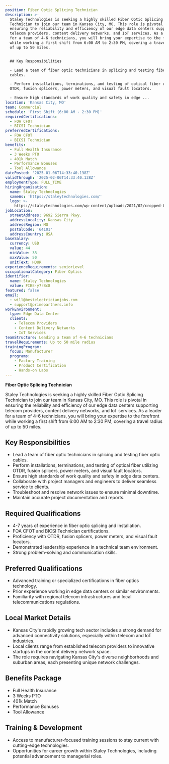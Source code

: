 ```yaml
---
position: Fiber Optic Splicing Technician
description: >-
  Staley Technologies is seeking a highly skilled Fiber Optic Splicing
  Technician to join our team in Kansas City, MO. This role is pivotal in
  ensuring the reliability and efficiency of our edge data centers supporting
  telecom providers, content delivery networks, and IoT services. As a leader
  for a team of 4-6 technicians, you will bring your expertise to the forefront
  while working a first shift from 6:00 AM to 2:30 PM, covering a travel radius
  of up to 50 miles.


  ## Key Responsibilities

  - Lead a team of fiber optic technicians in splicing and testing fiber optic
  cables.

  - Perform installations, terminations, and testing of optical fiber utilizing
  OTDR, fusion splicers, power meters, and visual fault locators.

  - Ensure high standards of work quality and safety in edge ...
location: 'Kansas City, MO'
team: Commercial
schedule: 'First Shift (6:00 AM - 2:30 PM)'
requiredCertifications:
  - FOA CFOT
  - BICSI Technician
preferredCertifications:
  - FOA CFOT
  - BICSI Technician
benefits:
  - Full Health Insurance
  - 3 Weeks PTO
  - 401k Match
  - Performance Bonuses
  - Tool Allowance
datePosted: '2025-01-06T14:33:40.138Z'
validThrough: '2025-02-06T14:33:40.138Z'
employmentType: FULL_TIME
hiringOrganization:
  name: Staley Technologies
  sameAs: 'https://staleytechnologies.com/'
  logo: >-
    https://staleytechnologies.com/wp-content/uploads/2021/02/cropped-Logo_StaleyTechnologies.png
jobLocation:
  streetAddress: 9692 Sierra Pkwy.
  addressLocality: Kansas City
  addressRegion: MO
  postalCode: '64101'
  addressCountry: USA
baseSalary:
  currency: USD
  value: 44
  minValue: 38
  maxValue: 50
  unitText: HOUR
experienceRequirements: seniorLevel
occupationalCategory: Fiber Optics
identifier:
  name: Staley Technologies
  value: FIBE-y7r8c8
featured: false
email:
  - will@bestelectricianjobs.com
  - support@primepartners.info
workEnvironment:
  type: Edge Data Center
  clients:
    - Telecom Providers
    - Content Delivery Networks
    - IoT Services
teamStructure: Leading a team of 4-6 technicians
travelRequirements: Up to 50 mile radius
trainingProgram:
  focus: Manufacturer
  programs:
    - Factory Training
    - Product Certification
    - Hands-on Labs
---
```


**Fiber Optic Splicing Technician**

Staley Technologies is seeking a highly skilled Fiber Optic Splicing Technician to join our team in Kansas City, MO. This role is pivotal in ensuring the reliability and efficiency of our edge data centers supporting telecom providers, content delivery networks, and IoT services. As a leader for a team of 4-6 technicians, you will bring your expertise to the forefront while working a first shift from 6:00 AM to 2:30 PM, covering a travel radius of up to 50 miles.

## Key Responsibilities
- Lead a team of fiber optic technicians in splicing and testing fiber optic cables.
- Perform installations, terminations, and testing of optical fiber utilizing OTDR, fusion splicers, power meters, and visual fault locators.
- Ensure high standards of work quality and safety in edge data centers.
- Collaborate with project managers and engineers to deliver seamless service to clients.
- Troubleshoot and resolve network issues to ensure minimal downtime.
- Maintain accurate project documentation and reports.

## Required Qualifications
- 4-7 years of experience in fiber optic splicing and installation.
- FOA CFOT and BICSI Technician certifications.
- Proficiency with OTDR, fusion splicers, power meters, and visual fault locators.
- Demonstrated leadership experience in a technical team environment.
- Strong problem-solving and communication skills.

## Preferred Qualifications
- Advanced training or specialized certifications in fiber optics technology.
- Prior experience working in edge data centers or similar environments.
- Familiarity with regional telecom infrastructures and local telecommunications regulations.

## Local Market Details
- Kansas City's rapidly growing tech sector includes a strong demand for advanced connectivity solutions, especially within telecom and IoT industries.
- Local clients range from established telecom providers to innovative startups in the content delivery network space.
- The role requires navigating Kansas City's diverse neighborhoods and suburban areas, each presenting unique network challenges.

## Benefits Package
- Full Health Insurance
- 3 Weeks PTO
- 401k Match
- Performance Bonuses
- Tool Allowance

## Training & Development
- Access to manufacturer-focused training sessions to stay current with cutting-edge technologies.
- Opportunities for career growth within Staley Technologies, including potential advancement to managerial roles.
